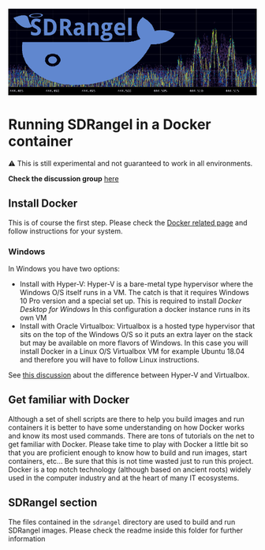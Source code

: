 ![SDR Angel banner](doc/img/sdrangel_docker.png)

<h1>Running SDRangel in a Docker container</h1>

&#9888; This is still experimental and not guaranteed to work in all environments.

**Check the discussion group** [here](https://groups.io/g/sdrangel)

<h2>Install Docker</h2>

This is of course the first step. Please check the [Docker related page](https://docs.docker.com/install/) and follow instructions for your system.

<h3>Windows</h3>

In Windows you have two options:
  - Install with Hyper-V: Hyper-V is a bare-metal type hypervisor where the Windows O/S itself runs in a VM. The catch is that it requires Windows 10 Pro version and a special set up. This is required to install _Docker Desktop for Windows_ In this configuration a docker instance runs in its own VM
  - Install with Oracle Virtualbox: Virtualbox is a hosted type hypervisor that sits on the top of the Windows O/S so it puts an extra layer on the stack but may be available on more flavors of Windows. In this case you will install Docker in a Linux O/S Virtualbox VM for example Ubuntu 18.04 and therefore you will have to follow Linux instructions.

See [this discussion](https://www.nakivo.com/blog/hyper-v-virtualbox-one-choose-infrastructure/) about the difference between Hyper-V and Virtualbox.

<h2>Get familiar with Docker</h2>

Although a set of shell scripts are there to help you build images and run containers it is better to have some understanding on how Docker works and know its most used commands. There are tons of tutorials on the net to get familiar with Docker. Please take time to play with Docker a little bit so that you are proficient enough to know how to build and run images, start containers, etc... Be sure that this is not time wasted just to run this project. Docker is a top notch technology (although based on ancient roots) widely used in the computer industry and at the heart of many IT ecosystems.

<h2>SDRangel section</h2>

The files contained in the `sdrangel` directory are used to build and run SDRangel images. Please check the readme inside this folder for further information
